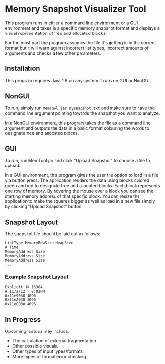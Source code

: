 # Memory Snapshot Visualizer Tool

This program runs in either a command line environment or a GUI environment and takes in a specific memory snapshot format and displays a visual representation of free and allocated blocks.

For the most part the program assumes the file it's getting is in the correct format but it will warn against incorrect list types, incorrect amounts of arguments and checks a few other parameters.

## Installation

This program requires Java 1.8 on any system it runs on GUI or NonGUI.

## NonGUI

To run, simply run ```MemTool.jar mysnapshot.txt``` and make sure to have the command line argument pointing towards the snapshot you want to analyze.

In a NonGUI environment, this program takes the file as a command line argument and outputs the data in a basic format colouring the words to designate free and allocated blocks.

## GUI

To run, run MemTool.jar and click "Upload Snapshot" to choose a file to upload.

In a GUI environment, this program gives the user the option to load in a file via button press. The application renders the data using blocks colored green and red to designate free and allocated blocks. Each block represents one row of memory. By hovering the mouse over a block you can see the starting memory address of that specific block. You can resize the application to make the squares bigger as well as load in a new file simply by clicking "Upload Snapshot" button.

## Snapshot Layout

The snapshot file should be laid out as follows:

```
ListType MemoryRowSize HeapSize
# Time
MemoryAddress Size
MemoryAddress Size
MemoryAddress Size
...
```

### Example Snapshot Layout

```
Explicit 16 16384
# 11/2/12 - 8:02PM
0x11e9030 4096
0x11eA030 3096
0x11eC030 4096
```
## In Progress

Upcoming featues may include:
* The calculation of external fragmentation
* Other possible visuals.
* Other types of input types/formats.
* More types of format error checking.


